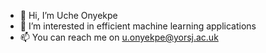 - 👋 Hi, I’m Uche Onyekpe
- 👀 I’m interested in efficient machine learning applications
- 📫 You can reach me on u.onyekpe@yorsj.ac.uk

<!---
onyekpeu/onyekpeu is a ✨ special ✨ repository because its `README.md` (this file) appears on your GitHub profile.
You can click the Preview link to take a look at your changes.
--->
